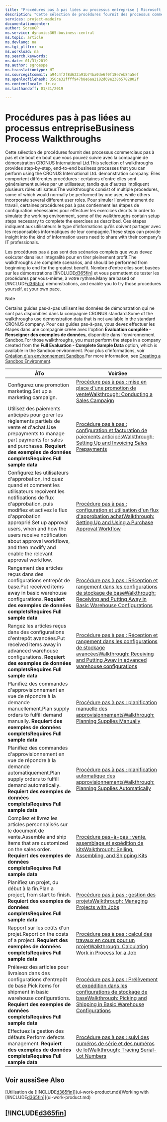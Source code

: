 ```yaml
---
title: "Procédures pas à pas liées au processus entreprise | Microsoft Docs"
description: "Cette sélection de procédures fournit des processus commerciaux pas à pas et de bout en bout que vous pouvez suivre avec la compagnie de démonstration CRONUS International Ltd. Elles comportent différentes procédures : certaines d'entre elles sont généralement suivies par un utilisateur, tandis que d'autres impliquent plusieurs rôles utilisateur. Pour simuler l'environnement de travail, certaines procédures pas à pas contiennent les étapes de configuration nécessaires pour effectuer les exercices décrits. Ces étapes indiquent aux utilisateurs le type d'informations qu'ils doivent partager avec les responsables informatiques de leur compagnie."
services: project-madeira
documentationcenter: 
author: SorenGP
ms.service: dynamics365-business-central
ms.topic: article
ms.devlang: na
ms.tgt_pltfrm: na
ms.workload: na
ms.search.keywords: 
ms.date: 01/31/2019
ms.author: sgroespe
ms.translationtype: HT
ms.sourcegitcommit: a94c4f2f8d622a91b74ba0de6f0f18e7eb84a5ef
ms.openlocfilehash: 350ce32ffff947b8e6aa2182d69e238b5782802f
ms.contentlocale: fr-ca
ms.lasthandoff: 01/31/2019

---
```

# <a name="business-process-walkthroughs"></a><span data-ttu-id="55b76-106">Procédures pas à pas liées au processus entreprise</span><span class="sxs-lookup"><span data-stu-id="55b76-106">Business Process Walkthroughs</span></span>
<span data-ttu-id="55b76-107">Cette sélection de procédures fournit des processus commerciaux pas à pas et de bout en bout que vous pouvez suivre avec la compagnie de démonstration CRONUS International Ltd.</span><span class="sxs-lookup"><span data-stu-id="55b76-107">This selection of walkthroughs provides step-by-step, end-to-end business processes that you can perform using the CRONUS International Ltd. demonstration company.</span></span> <span data-ttu-id="55b76-108">Elles comportent différentes procédures : certaines d'entre elles sont généralement suivies par un utilisateur, tandis que d'autres impliquent plusieurs rôles utilisateur.</span><span class="sxs-lookup"><span data-stu-id="55b76-108">The walkthroughs consist of multiple procedures, some of which would normally be performed by one user, while others incorporate several different user roles.</span></span> <span data-ttu-id="55b76-109">Pour simuler l'environnement de travail, certaines procédures pas à pas contiennent les étapes de configuration nécessaires pour effectuer les exercices décrits.</span><span class="sxs-lookup"><span data-stu-id="55b76-109">In order to simulate the working environment, some of the walkthroughs contain setup steps necessary to complete the exercises as described.</span></span> <span data-ttu-id="55b76-110">Ces étapes indiquent aux utilisateurs le type d'informations qu'ils doivent partager avec les responsables informatiques de leur compagnie.</span><span class="sxs-lookup"><span data-stu-id="55b76-110">These steps can provide insight into the kind of information users need to share with their company's IT professionals.</span></span>  

 <span data-ttu-id="55b76-111">Les procédures pas à pas sont des scénarios complets que vous devez exécuter dans leur intégralité pour en tirer pleinement profit.</span><span class="sxs-lookup"><span data-stu-id="55b76-111">The walkthroughs are complete scenarios, and should be performed from beginning to end for the greatest benefit.</span></span> <span data-ttu-id="55b76-112">Nombre d'entre elles sont basées sur les démonstrations [!INCLUDE[d365fin](includes/d365fin_md.md)] et vous permettent de tester les procédures par vous-même, à votre rythme.</span><span class="sxs-lookup"><span data-stu-id="55b76-112">Many are based on [!INCLUDE[d365fin](includes/d365fin_md.md)] demonstrations, and enable you to try those procedures yourself, at your own pace.</span></span>  

> [!NOTE]
> <span data-ttu-id="55b76-113">Certains guides pas-à-pas utilisent les données de démonstration qui ne sont pas disponibles dans la compagnie CRONUS standard.</span><span class="sxs-lookup"><span data-stu-id="55b76-113">Some of the walkthroughs use demonstration data that is not available in the standard CRONUS company.</span></span> <span data-ttu-id="55b76-114">Pour ces guides pas-à-pas, vous devez effectuer les étapes dans une compagnie créée avec l'option **Évaluation complète - Renseigner des exemples de données**, disponible dans l'environnement Sandbox.</span><span class="sxs-lookup"><span data-stu-id="55b76-114">For those walkthroughs, you must perform the steps in a company created from the **Full Evaluation - Complete Sample Data** option, which is available in the Sandbox environment.</span></span> <span data-ttu-id="55b76-115">Pour plus d’informations, voir [Création d'un environnement Sandbox](across-how-create-sandbox-environment.md).</span><span class="sxs-lookup"><span data-stu-id="55b76-115">For more information, see [Creating a Sandbox Environment](across-how-create-sandbox-environment.md).</span></span>

|<span data-ttu-id="55b76-116">À</span><span class="sxs-lookup"><span data-stu-id="55b76-116">To</span></span>|<span data-ttu-id="55b76-117">Voir</span><span class="sxs-lookup"><span data-stu-id="55b76-117">See</span></span>|  
|--------|---------|  
|<span data-ttu-id="55b76-118">Configurez une promotion marketing.</span><span class="sxs-lookup"><span data-stu-id="55b76-118">Set up a marketing campaign.</span></span>|[<span data-ttu-id="55b76-119">Procédure pas à pas : mise en place d'une promotion de vente</span><span class="sxs-lookup"><span data-stu-id="55b76-119">Walkthrough: Conducting a Sales Campaign</span></span>](walkthrough-conducting-a-sales-campaign.md)|  
|<span data-ttu-id="55b76-120">Utilisez des paiements anticipés pour gérer les règlements partiels de vente et d'achat.</span><span class="sxs-lookup"><span data-stu-id="55b76-120">Use prepayments to manage part payments for sales and purchases.</span></span> <span data-ttu-id="55b76-121">**Requiert des exemples de données complets**</span><span class="sxs-lookup"><span data-stu-id="55b76-121">**Requires Full sample data**</span></span> |[<span data-ttu-id="55b76-122">Procédure pas à pas : configuration et facturation de paiements anticipés</span><span class="sxs-lookup"><span data-stu-id="55b76-122">Walkthrough: Setting Up and Invoicing Sales Prepayments</span></span>](walkthrough-setting-up-and-invoicing-sales-prepayments.md)|  
|<span data-ttu-id="55b76-123">Configurez les utilisateurs d'approbation, indiquez quand et comment les utilisateurs reçoivent les notifications de flux d'approbation, puis modifiez et activez le flux d'approbation approprié.</span><span class="sxs-lookup"><span data-stu-id="55b76-123">Set up approval users, when and how the users receive notification about approval workflows, and then modify and enable the relevant approval workflow.</span></span>|[<span data-ttu-id="55b76-124">Procédure pas à pas : configuration et utilisation d'un flux d'approbation achat</span><span class="sxs-lookup"><span data-stu-id="55b76-124">Walkthrough: Setting Up and Using a Purchase Approval Workflow</span></span>](walkthrough-setting-up-and-using-a-purchase-approval-workflow.md)|  
|<span data-ttu-id="55b76-125">Rangement des articles reçus dans des configurations entrepôt de base.</span><span class="sxs-lookup"><span data-stu-id="55b76-125">Put received items away in basic warehouse configurations.</span></span> <span data-ttu-id="55b76-126">**Requiert des exemples de données complets**</span><span class="sxs-lookup"><span data-stu-id="55b76-126">**Requires Full sample data**</span></span>|[<span data-ttu-id="55b76-127">Procédure pas à pas : Réception et rangement dans les configurations de stockage de base</span><span class="sxs-lookup"><span data-stu-id="55b76-127">Walkthrough: Receiving and Putting Away in Basic Warehouse Configurations</span></span>](walkthrough-receiving-and-putting-away-in-basic-warehousing.md)|  
|<span data-ttu-id="55b76-128">Rangez les articles reçus dans des configurations d'entrepôt avancées.</span><span class="sxs-lookup"><span data-stu-id="55b76-128">Put received items away in advanced warehouse configurations.</span></span> <span data-ttu-id="55b76-129">**Requiert des exemples de données complets**</span><span class="sxs-lookup"><span data-stu-id="55b76-129">**Requires Full sample data**</span></span>|[<span data-ttu-id="55b76-130">Procédure pas à pas : Réception et rangement dans les configurations de stockage avancées</span><span class="sxs-lookup"><span data-stu-id="55b76-130">Walkthrough: Receiving and Putting Away in advanced warehouse configurations</span></span>](walkthrough-receiving-and-putting-away-in-advanced-warehousing.md)|  
|<span data-ttu-id="55b76-131">Planifiez des commandes d'approvisionnement en vue de répondre à la demande manuellement.</span><span class="sxs-lookup"><span data-stu-id="55b76-131">Plan supply orders to fulfill demand manually.</span></span> <span data-ttu-id="55b76-132">**Requiert des exemples de données complets**</span><span class="sxs-lookup"><span data-stu-id="55b76-132">**Requires Full sample data**</span></span>|[<span data-ttu-id="55b76-133">Procédure pas à pas : planification manuelle des approvisionnements</span><span class="sxs-lookup"><span data-stu-id="55b76-133">Walkthrough: Planning Supplies Manually</span></span>](walkthrough-planning-supplies-manually.md)|  
|<span data-ttu-id="55b76-134">Planifiez des commandes d'approvisionnement en vue de répondre à la demande automatiquement.</span><span class="sxs-lookup"><span data-stu-id="55b76-134">Plan supply orders to fulfill demand automatically.</span></span> <span data-ttu-id="55b76-135">**Requiert des exemples de données complets**</span><span class="sxs-lookup"><span data-stu-id="55b76-135">**Requires Full sample data**</span></span>|[<span data-ttu-id="55b76-136">Procédure pas à pas : planification automatique des approvisionnements</span><span class="sxs-lookup"><span data-stu-id="55b76-136">Walkthrough: Planning Supplies Automatically</span></span>](walkthrough-planning-supplies-automatically.md)|  
|<span data-ttu-id="55b76-137">Compilez et livrez les articles personnalisés sur le document de vente.</span><span class="sxs-lookup"><span data-stu-id="55b76-137">Assemble and ship items that are customized on the sales order.</span></span> <span data-ttu-id="55b76-138">**Requiert des exemples de données complets**</span><span class="sxs-lookup"><span data-stu-id="55b76-138">**Requires Full sample data**</span></span>|[<span data-ttu-id="55b76-139">Procédure pas-à-pas : vente, assemblage et expédition de kits</span><span class="sxs-lookup"><span data-stu-id="55b76-139">Walkthrough: Selling, Assembling, and Shipping Kits</span></span>](walkthrough-selling-assembling-and-shipping-kits.md)|  
|<span data-ttu-id="55b76-140">Planifiez un projet, du début à la fin.</span><span class="sxs-lookup"><span data-stu-id="55b76-140">Plan a project, from start to finish.</span></span> <span data-ttu-id="55b76-141">**Requiert des exemples de données complets**</span><span class="sxs-lookup"><span data-stu-id="55b76-141">**Requires Full sample data**</span></span>|[<span data-ttu-id="55b76-142">Procédure pas à pas : gestion des projets</span><span class="sxs-lookup"><span data-stu-id="55b76-142">Walkthrough: Managing Projects with Jobs</span></span>](walkthrough-managing-projects-with-jobs.md)|  
|<span data-ttu-id="55b76-143">Rapport sur les coûts d'un projet.</span><span class="sxs-lookup"><span data-stu-id="55b76-143">Report on the costs of a project.</span></span> <span data-ttu-id="55b76-144">**Requiert des exemples de données complets**</span><span class="sxs-lookup"><span data-stu-id="55b76-144">**Requires Full sample data**</span></span>|[<span data-ttu-id="55b76-145">Procédure pas à pas : calcul des travaux en cours pour un projet</span><span class="sxs-lookup"><span data-stu-id="55b76-145">Walkthrough: Calculating Work in Process for a Job</span></span>](walkthrough-calculating-work-in-process-for-a-job.md)|  
|<span data-ttu-id="55b76-146">Prélevez des articles pour livraison dans des configurations d'entrepôt de base.</span><span class="sxs-lookup"><span data-stu-id="55b76-146">Pick items for shipment in basic warehouse configurations.</span></span> <span data-ttu-id="55b76-147">**Requiert des exemples de données complets**</span><span class="sxs-lookup"><span data-stu-id="55b76-147">**Requires Full sample data**</span></span>|[<span data-ttu-id="55b76-148">Procédure pas à pas : Prélèvement et expédition dans les configurations de stockage de base</span><span class="sxs-lookup"><span data-stu-id="55b76-148">Walkthrough: Picking and Shipping in Basic Warehouse Configurations</span></span>](walkthrough-picking-and-shipping-in-basic-warehousing.md)|  
|<span data-ttu-id="55b76-149">Effectuez la gestion des défauts.</span><span class="sxs-lookup"><span data-stu-id="55b76-149">Perform defects management.</span></span> <span data-ttu-id="55b76-150">**Requiert des exemples de données complets**</span><span class="sxs-lookup"><span data-stu-id="55b76-150">**Requires Full sample data**</span></span>|[<span data-ttu-id="55b76-151">Procédure pas à pas : suivi des numéros de série et des numéros de lot</span><span class="sxs-lookup"><span data-stu-id="55b76-151">Walkthrough: Tracing Serial-Lot Numbers</span></span>](walkthrough-tracing-serial-lot-numbers.md)|  

## <a name="see-also"></a><span data-ttu-id="55b76-152">Voir aussi</span><span class="sxs-lookup"><span data-stu-id="55b76-152">See Also</span></span>
<span data-ttu-id="55b76-153">[Utilisation de [!INCLUDE[d365fin](includes/d365fin_md.md)]](ui-work-product.md)</span><span class="sxs-lookup"><span data-stu-id="55b76-153">[Working with [!INCLUDE[d365fin](includes/d365fin_md.md)]](ui-work-product.md)</span></span>  

## [!INCLUDE[d365fin](includes/free_trial_md.md)]  

